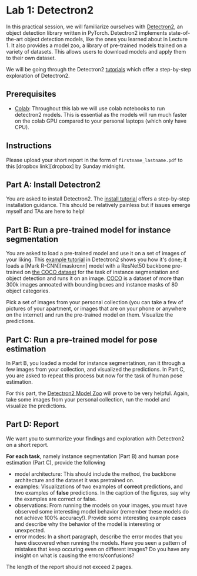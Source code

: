 # Lab 1: Detectron2

In this practical session, we will familiarize ourselves with [Detectron2][d2], an object detection library written in PyTorch. Detectron2 implements state-of-the-art object detection models, like the ones you learned about in Lecture 1. It also provides a model zoo, a library of pre-trained models trained on a variety of datasets. This allows users to download models and apply them to their own dataset. 

We will be going through the Detectron2 [tutorials][d2tut] which offer a step-by-step exploration of Detectron2.

## Prerequisites
* [Colab][colab]: Throughout this lab we will use colab notebooks to run detectron2 models. This is essential as the models will run much faster on the colab GPU compared to your personal laptops (which only have CPU). 

## Instructions
Please upload your short report in the form of `firstname_lastname.pdf` to this [dropbox link][dropbox] by Sunday midnight. 

## Part A: Install Detectron2 

You are asked to install Detectron2. The [install tutorial][d2inst] offers a step-by-step installation guidance. This should be relatively painless but if issues emerge myself and TAs are here to help!

## Part B: Run a pre-trained model for instance segmentation

You are asked to load a pre-trained model and use it on a set of images of your liking. This [example tutorial][d2run] in Detectron2 shows you how it's done; it loads a [Mark R-CNN][maskrcnn] model with a ResNet50 backbone pre-trained on [the COCO dataset][coco] for the task of instance segmentation and object detection and runs it on an image. [COCO][coco] is a dataset of more than 300k images annoated with bounding boxes and instance masks of 80 object categories. 

Pick a set of images from your personal collection (you can take a few of pictures of your apartment, or images that are on your phone or anywhere on the internet) and run the pre-trained model on them. Visualize the predictions.

## Part C: Run a pre-trained model for pose estimation 

In Part B, you loaded a model for instance segmentatinon, ran it through a few images from your collection, and visualized the predictions. In Part C, you are asked to repeat this process but now for the task of human pose estimation.

For this part, the [Detectron2 Model Zoo][d2zoo] will prove to be very helpful. Again, take some images from your personal collection, run the model and visualize the predictions. 

## Part D: Report

We want you to summarize your findings and exploration with Detectron2 on a short report. 

__For each task__, namely instance segmentation (Part B) and human pose estimation (Part C), provide the following
* model architecture: This should include the method, the backbone architecture and the dataset it was pretrained on.
* examples: Visualizations of two examples of __correct__ predictions, and two examples of __false__ predictions. In the caption of the figures, say why the examples are correct or false.
* observations: From running the models on your images, you must have observed some interesting model behavior (remember these models do not achieve 100% accuracy!). Provide some interesting example cases and describe why the behavior of the model is interesting or unexpected. 
* error modes: In a short paragraph, describe the error modes that you have discovered when running the models. Have you seen a pattern of mistakes that keep occuring even on different images? Do you have any insight on what is causing the errors/confusions? 

The length of the report should not exceed 2 pages.


[d2]: https://github.com/facebookresearch/detectron2
[d2tut]: https://colab.research.google.com/drive/16jcaJoc6bCFAQ96jDe2HwtXj7BMD_-m5
[d2inst]: https://colab.research.google.com/drive/16jcaJoc6bCFAQ96jDe2HwtXj7BMD_-m5#scrollTo=vM54r6jlKTII
[d2run]: https://colab.research.google.com/drive/16jcaJoc6bCFAQ96jDe2HwtXj7BMD_-m5#scrollTo=Vk4gID50K03a
[coco]: http://cocodataset.org/#home
[d2zoo]: https://github.com/facebookresearch/detectron2/blob/master/MODEL_ZOO.md
[colab]: https://colab.research.google.com/